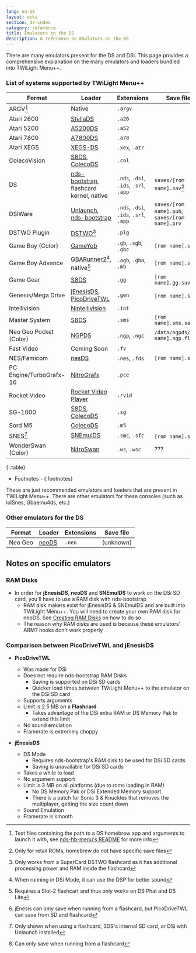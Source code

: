 ```yaml
---
lang: en-US
layout: wiki
section: ds-index
category: reference
title: Emulators on the DS
description: A reference on Emulators on the DS
---
```


There are many emulators present for the DS and DSi. This page provides a comprehensive explanation on the many emulators and loaders bundled into TWiLight Menu++.

### List of systems supported by TWiLight Menu++

| Format                  | Loader                                           | Extensions                             | Save file                                      |
| ----------------------- | ------------------------------------------------ | -------------------------------------- | ---------------------------------------------- |
| ARGV[^1]                | Native                                           | `.argv`                                |                                                |
| Atari 2600              | [StellaDS][stellads]                             | `.a26`                                 |                                                |
| Atari 5200              | [A5200DS][a5200ds]                               | `.a52`                                 |                                                |
| Atari 7800              | [A7800DS][a7800ds]                               | `.a78`                                 |                                                |
| Atari XEGS              | [XEGS-DS][xegs-ds]                               | `.xex`, `.atr`                         |                                                |
| ColecoVision            | [S8DS][s8ds], [ColecoDS][colecods]               | `.col`                                 |                                                |
| DS                      | [nds-bootstrap][ndsbs], flashcard kernel, native | `.nds`, `.dsi`, `.ids`, `.srl`, `.app` | `saves/[rom name].sav`[^2]                     |
| DSiWare                 | [Unlaunch][unlaunch], [nds-bootstrap][ndsbs]     | `.nds`, `.dsi`, `.ids`, `.srl`, `.app` | `saves/[rom name].pub`, `saves/[rom name].prv` |
| DSTWO Plugin            | [DSTWO][dstwo][^3]                               | `.plg`                                 |                                                |
| Game Boy (Color)        | [GameYob][gameyob]                               | `.gb`, `.sgb`, `.gbc`                  | `[rom name].sav`                               |
| Game Boy Advance        | [GBARunner2][gbarunner2][^4], native[^5]         | `.agb`, `.gba`, `.mb`                  | `[rom name].sav`                               |
| Game Gear               | [S8DS][s8ds]                                     | `.gg`                                  | `[rom name].gg.sav`                            |
| Genesis/Mega Drive      | [jEnesisDS][jenesis], [PicoDriveTWL][pdtwl]      | `.gen`                                 | `[rom name].srm`[^6]                           |
| Intellivision           | [Nintellivision][nintellivision]                 | `.int`                                 |                                                |
| Master System           | [S8DS][s8ds]                                     | `.sms`                                 | `[rom name].sms.sav`                           |
| Neo Geo Pocket (Color)  | [NGPDS][ngpds]                                   | `.ngp`, `.ngc`                         | `/data/ngpds/[rom name].ngp.fla`               |
| Fast Video              | Coming Soon                                      | `.fv`                                  |                                                |
| NES/Famicom             | [nesDS][nesds]                                   | `.nes`, `.fds`                         | `[rom name].sav`                               |
| PC Engine/TurboGrafx-16 | [NitroGrafx][nitrografx]                         | `.pce`                                 |                                                |
| Rocket Video            | [Rocket Video Player][rvidplayer]                | `.rvid`                                |                                                |
| SG-1000                 | [S8DS][s8ds], [ColecoDS][colecods]               | `.sg`                                  |                                                |
| Sord M5                 | [ColecoDS][colecods]                             | `.m5`                                  |                                                |
| SNES[^7]                | [SNEmulDS][snemulds]                             | `.smc`, `.sfc`                         | `[rom name].srm`[^8]                           |
| WonderSwan (Color)      | [NitroSwan][nitroswan]                           | `.ws`, `.wsc`                          | ???                                            |
{:.table}

[^1]: Text files containing the path to a DS homebrew app and arguments to launch it with, see [nds-hb-menu's README](https://github.com/devkitPro/nds-hb-menu#passing-arguments) for more info
[^2]: Only for retail ROMs, homebrew do not have specific save files
[^3]: Only works from a SuperCard DSTWO flashcard as it has additional processing power and RAM inside the flashcard
[^4]: When running in DSi Mode, it can use the DSP for better sound
[^5]: Requires a Slot-2 flashcart and thus only works on DS Phat and DS Lite
[^6]: jEnesis can only save when running from a flashcard, but PicoDriveTWL can save from SD and flashcard
[^7]: Only shown when using a flashcard, 3DS's internal SD card, or DSi with Unlaunch installed
[^8]: Can only save when running from a flashcard

- Footnotes -
{:footnotes}

These are just recommended emulators and loaders that are present in TWiLight Menu++. There are other emulators for these consoles (such as lolSnes, Gbaemu4ds, etc.)

### Other emulators for the DS

| Format                  | Loader                                           | Extensions                             | Save file                                      |
| ----------------------- | ------------------------------------------------ | -------------------------------------- | ---------------------------------------------- |
| Neo Geo                 | [neoDS][neods]                                   | `.neo`                                 | (unknown)                                      |

## Notes on specific emulators
### RAM Disks
- In order for **jEnesisDS**, **neoDS** and **SNEmulDS** to work on the DSi SD card, you'll have to use a RAM disk with nds-bootstrap
   - RAM disk makers exist for jEnesisDS & SNEmulDS and are built into TWiLight Menu++. You will need to create your own RAM disk for neoDS. See [Creating RAM Disks](../twilightmenu/creating-ram-disks) on how to do so
   - The reason why RAM disks are used is because these emulators' ARM7 hooks don't work properly

### Comparison between PicoDriveTWL and jEnesisDS
- **PicoDriveTWL**
   - Was made for DSi
   - Does not require nds-bootstrap RAM Disks
      - Saving is supported on DSi SD cards
      - Quicker load times between TWiLight Menu++ to the emulator on the DSi SD card
   - Supports arguments
   - Limit is 2.5 MB on a **Flashcard**
      - Takes advantage of the DSi extra RAM or DS Memory Pak to extend this limit
   - No sound emulation
   - Framerate is extremely choppy

- **jEnesisDS**
   - DS Mode
      - Requires nds-bootstrap's RAM disk to be used for DSi SD cards
      - Saving is unavailable for DSi SD cards
   - Takes a while to load
   - No argument support
   - Limit is 3 MB on all platforms (due to roms loading in RAM)
      - No DS Memory Pak or DSi Extended Memory support
      - There is a patch for Sonic 3 & Knuckles that removes the multiplayer, getting the size count down
   - Sound Emulation
   - Framerate is smooth


<!-- Links for tables -->
[a5200ds]: https://github.com/wavemotion-dave/A5200DS
[a7800ds]: https://github.com/wavemotion-dave/A7800DS
[colecods]: https://github.com/wavemotion-dave/ColecoDS
[dstwo]: http://eng.supercard.sc
[gameyob]: https://github.com/Drenn1/GameYob
[gbarunner2]: https://github.com/Gericom/GBARunner2
[jenesis]: https://www.gamebrew.org/wiki/JEnesisDS
[ndsbs]: https://github.com/DS-Homebrew/nds-bootstrap
[nesds]: https://github.com/DS-Homebrew/NesDS
[ngpds]: https://github.com/FluBBaOfWard/NGPDS
[nitrografx]: https://www.gamebrew.org/wiki/NitroGrafx
[nitroswan]: https://github.com/FluBBaOfWard/NitroSwan
[pdtwl]: https://github.com/DS-Homebrew/PicoDriveTWL
[rvidplayer]: https://gbatemp.net/threads/539163
[s8ds]: https://github.com/FluBBaOfWard/S8DS
[snemulds]: https://www.gamebrew.org/wiki/SNEmulDS
[stellads]: https://github.com/wavemotion-dave/StellaDS
[unlaunch]: https://problemkaputt.de/unlaunch.htm
[xegs-ds]: https://github.com/wavemotion-dave/XEGS-DS
[neods]: https://www.gamebrew.org/wiki/NeoDS
[nintellivision]: https://github.com/wavemotion-dave/NINTV-DS
